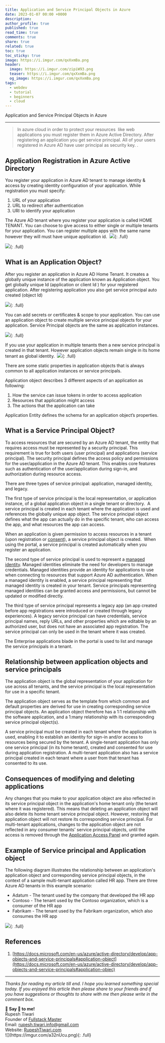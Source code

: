 ```yaml
---
title: Application and Service Principal Objects in Azure
date: 2023-01-07 00:00 +0000
description:
author_profile: true
published: true
read_time: true
comments: true
share: true
related: true
toc: true
toc_sticky: true
image: https://i.imgur.com/qxXxmBa.png
header:
  image: https://i.imgur.com/zipiW93.png
  teaser: https://i.imgur.com/qxXxmBa.png
  og_image: https://i.imgur.com/qxXxmBa.png
tags:
  - webdev
  - tutorial
  - beginners
  - cloud
---
```


Application and Service Principal Objects in Azure

---

> In azure cloud in order to protect your resources  like web applications you must register them in Azure Active Directory. After registering an application you get service principal. All of your users registered in Azure AD have user principal as security key. .

## Application Registration in Azure Active Directory

You register your application in Azure AD tenant to manage identity & access by creating identity configuration of your application. While registration you must specify:

1.  URL of your application
2.  URL to redirect after authentication
3.  URI to identify your application

The Azure AD tenant where you register your application is called HOME TENANT. You can choose to give access to either single or multiple tenants for your application. You can register multiple apps with the same name however they will must have unique application id. 
![](https://i.imgur.com/zPk3Sth.png){: .full}

![](https://i.imgur.com/gfqUETE.png){: .full}

## What is an Application Object?

After you register an application in Azure AD Home Tenant. It creates a globally unique instance of the application known as Application object. You get globally unique Id (application or client Id ) for your registered application. After registering application you also get service principal auto created (object Id)

![](https://i.imgur.com/YtniiGk.png){: .full}

You can add secrets or certificates & scope to your application. You can use an application object to create multiple service principal objects for your application. Service Principal objects are the same as application instances.

![](https://i.imgur.com/ZeblZYd.png){: .full}

If you use your application in multiple tenants then a new service principal is created in that tenant. However application objects remain single in its home tenant as global identity. 
![](https://i.imgur.com/qMvFl9P.png){: .full}

There are some static properties in application objects that is always common to all application instances or service principals.

Application object describes 3 different aspects of an application as following:

1.  How the service can issue tokens in order to access application
2.  Resources that application might access
3.  The actions that the application can take

Application Entity defines the schema for an application object’s properties.

## What is a Service Principal Object?

To access resources that are secured by an Azure AD tenant, the entity that requires access must be represented by a security principal. This requirement is true for both users (user principal) and applications (service principal). The security principal defines the access policy and permissions for the user/application in the Azure AD tenant. This enables core features such as authentication of the user/application during sign-in, and authorization during resource access.

There are three types of service principal: application, managed identity, and legacy.

The first type of service principal is the local representation, or application instance, of a global application object in a single tenant or directory.  A service principal is created in each tenant where the application is used and references the globally unique app object. The service principal object defines what the app can actually do in the specific tenant, who can access the app, and what resources the app can access.

When an application is given permission to access resources in a tenant (upon registration or [consent](https://docs.microsoft.com/en-us/azure/active-directory/develop/developer-glossary#consent)), a service principal object is created.  When using the portal, a service principal is created automatically when you register an application.

The second type of service principal is used to represent a [managed identity](https://docs.microsoft.com/en-us/azure/active-directory/managed-identities-azure-resources/overview). Managed identities eliminate the need for developers to manage credentials. Managed identities provide an identity for applications to use when connecting to resources that support Azure AD authentication. When a managed identity is enabled, a service principal representing that managed identity is created in your tenant. Service principals representing managed identities can be granted access and permissions, but cannot be updated or modified directly.

The third type of service principal represents a legacy app (an app created before app registrations were introduced or created through legacy experiences). A legacy service principal can have credentials, service principal names, reply URLs, and other properties which are editable by an authorized user, but does not have an associated app registration. The service principal can only be used in the tenant where it was created.

The Enterprise applications blade in the portal is used to list and manage the service principals in a tenant.

## Relationship between application objects and service principals

The application object is the global representation of your application for use across all tenants, and the service principal is the local representation for use in a specific tenant.

The application object serves as the template from which common and default properties are derived for use in creating corresponding service principal objects. An application object therefore has a 1:1 relationship with the software application, and a 1:many relationship with its corresponding service principal object(s).

A service principal must be created in each tenant where the application is used, enabling it to establish an identity for sign-in and/or access to resources being secured by the tenant. A single-tenant application has only one service principal (in its home tenant), created and consented for use during application registration. A multi-tenant application also has a service principal created in each tenant where a user from that tenant has consented to its use.

## Consequences of modifying and deleting applications

Any changes that you make to your application object are also reflected in its service principal object in the application's home tenant only (the tenant where it was registered). This means that deleting an application object will also delete its home tenant service principal object. However, restoring that application object will not restore its corresponding service principal. For multi-tenant applications, changes to the application object are not reflected in any consumer tenants' service principal objects, until the access is removed through the [Application Access Panel](https://myapps.microsoft.com/) and granted again.

## Example of Service principal and Application object

The following diagram illustrates the relationship between an application's application object and corresponding service principal objects, in the context of a sample multi-tenant application called HR app. There are three Azure AD tenants in this example scenario:

- Adatum - The tenant used by the company that developed the HR app
- Contoso - The tenant used by the Contoso organization, which is a consumer of the HR app
- Fabrikam - The tenant used by the Fabrikam organization, which also consumes the HR app

![](https://i.imgur.com/zpgHTR8.png){: .full}

## References

1.  [https://docs.microsoft.com/en-us/azure/active-directory/develop/app-objects-and-service-principals#application-object](https://docs.microsoft.com/en-us/azure/active-directory/develop/app-objects-and-service-principals#application-objec)

---

_Thanks for reading my article till end. I hope you learned something special today. If you enjoyed this article then please share to your friends and if you have suggestions or thoughts to share with me then please write in the comment box._

<div class="notice--success">
<strong>💖 Say 👋 to me!</strong>
<br>Rupesh Tiwari
<br>Founder of <a href="https://www.fullstackmaster.net">Fullstack Master </a>
<br>Email: <a href="mailto:rupesh.tiwari.info@gmail.com?subject=Hi">rupesh.tiwari.info@gmail.com</a>
<br>Website: <a href="https://www.rupeshtiwari.com">RupeshTiwari.com </a>
</div>
![](https://imgur.com/a32nUcu.png){: .full}
